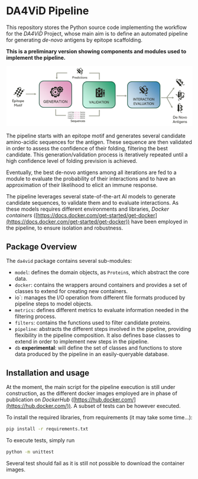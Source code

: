 # DA4ViD Pipeline

This repository stores the Python source code implementing the workflow for the _DA4ViD_ Project, whose main aim is to
define an automated pipeline for generating _de-novo_ antigens by epitope scaffolding.

**This is a preliminary version showing components and modules used to implement the pipeline.**

![Overview of DA4ViD pipeline](assets/imgs/pipeline.png)

The pipeline starts with an epitope motif and generates several candidate amino-acidic sequences for the antigen.
These sequence are then validated in order to assess the confidence of their folding, filtering the best candidate.
This generation/validation process is iteratively repeated until a high confidence level of folding prevision is
achieved.

Eventually, the best de-novo antigens among all iterations are fed to a module to evaluate the probability of their
interactions and to have an approximation of their likelihood to elicit an immune response.

The pipeline leverages several state-of-the-art AI models to generate candidate sequences, to validate them and to
evaluate interactions. As these models requires different environments and libraries, _Docker containers_
([https://docs.docker.com/get-started/get-docker](https://docs.docker.com/get-started/get-docker)) have been
employed in the pipeline, to ensure isolation and robustness.

## Package Overview

The `da4vid` package contains several sub-modules:

- `model`: defines the domain objects, as `Protein`s, which abstract the core data.
- `docker`: contains the wrappers around containers and provides a set of classes to extend for creating new
  containers.
- io`: manages the I/O operation from different file formats produced by pipeline steps to model objects.
- `metrics`: defines different metrics to evaluate information needed in the filtering process.
- `filters`: contains the functions used to filter candidate proteins.
- `pipeline`: abstracts the different steps involved in the pipeline, providing flexibility in the pipeline composition. It also defines base classes to extend in
  order to implement new steps in the pipeline.
- `db` **experimental**: will define the set of classes and functions to store data produced by the pipeline in an easily-queryable database.

## Installation and usage
At the moment, the main script for the pipeline execution is still under construction, as the different docker images employed are in phase of publication on _DockerHub_ ([https://hub.docker.com/](https://hub.docker.com/)).
A subset of tests can be however executed.

To install the required libraries, from requirements (it may take some time...):
```bash
pip install -r requirements.txt
```

To execute tests, simply run

```bash
python -m unittest
```

Several test should fail as it is still not possible to download the container images. 


